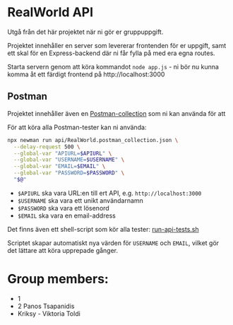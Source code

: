 # RealWorld API

Utgå från det här projektet när ni gör er gruppuppgift.

Projektet innehåller en server som levererar frontenden för er uppgift, samt ett skal för en Express-backend där ni får fylla på med era egna routes.

Starta servern genom att köra kommandot `node app.js` - ni bör nu kunna komma åt ett färdigt frontend på http://localhost:3000

## Postman

Projektet innehåller även en [Postman-collection](api/RealWorld.postman_collection.json) som ni kan använda för att

För att köra alla Postman-tester kan ni använda:

```sh
npx newman run api/RealWorld.postman_collection.json \
  --delay-request 500 \
  --global-var "APIURL=$APIURL" \
  --global-var "USERNAME=$USERNAME" \
  --global-var "EMAIL=$EMAIL" \
  --global-var "PASSWORD=$PASSWORD" \
  "$@"
```

- `$APIURL` ska vara URL:en till ert API, e.g. `http://localhost:3000`
- `$USERNAME` ska vara ett unikt användarnamn
- `$PASSWORD` ska vara ett lösenord
- `$EMAIL` ska vara en email-address

Det finns även ett shell-script som kör alla tester: [run-api-tests.sh](api/run-api-tests.sh)

Scriptet skapar automatiskt nya värden för `USERNAME` och `EMAIL`, vilket gör det lättare att köra upprepade gånger.

# Group members:

- 1
- 2 Panos Tsapanidis
- Kriksy - Viktoria Toldi
